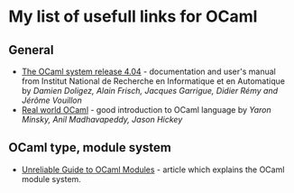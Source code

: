 # My list of usefull links for OCaml

## General

  - [The OCaml system release 4.04](https://caml.inria.fr/pub/docs/manual-ocaml/index.html) - documentation and user's manual from Institut National de Recherche en Informatique et en Automatique by *Damien Doligez, Alain Frisch, Jacques Garrigue, Didier Rémy and Jérôme Vouillon*
  - [Real world OCaml](https://realworldocaml.org/v1/en/html/prologue.html) - good introduction to OCaml language by *Yaron Minsky, Anil Madhavapeddy, Jason Hickey*

## OCaml type, module system

  - [Unreliable Guide to OCaml Modules](http://lambdafoo.com/blog/2015/05/15/unreliable-guide-to-ocaml-modules/) - article which explains the OCaml module system.